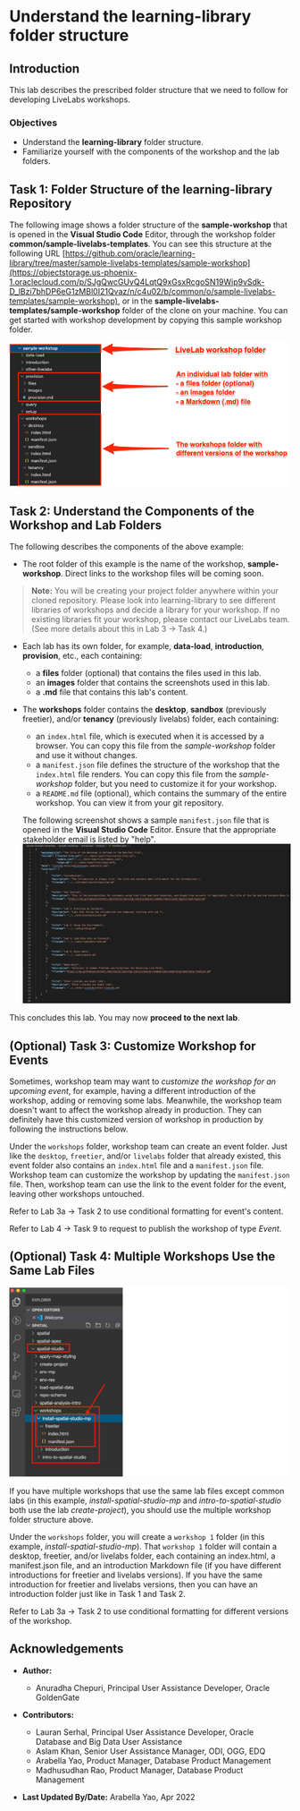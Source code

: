 # Understand the learning-library folder structure

## Introduction

This lab describes the prescribed folder structure that we need to follow for developing LiveLabs workshops.

### Objectives

* Understand the **learning-library** folder structure.
* Familiarize yourself with the components of the workshop and the lab folders.

## Task 1: Folder Structure of the learning-library Repository

The following image shows a folder structure of the **sample-workshop** that is opened in the **Visual Studio Code** Editor, through the workshop folder **common/sample-livelabs-templates**. You can see this structure at the following URL [https://github.com/oracle/learning-library/tree/master/sample-livelabs-templates/sample-workshop](https://objectstorage.us-phoenix-1.oraclecloud.com/p/SJgQwcGUvQ4LqtQ9xGsxRcgoSN19Wip9vSdk-D_lBzi7bhDP6eG1zMBl0I21Qvaz/n/c4u02/b/common/o/sample-livelabs-templates/sample-workshop), or in the **sample-livelabs-templates/sample-workshop** folder of the clone on your machine. You can get started with workshop development by copying this sample workshop folder.

![Example of workshop structure.](./images/sample-workshop-structure.png " ")

## Task 2: Understand the Components of the Workshop and Lab Folders
  The following describes the components of the above example:
  * The root folder of this example is the name of the workshop, **sample-workshop**. Direct links to the workshop files will be coming soon.

>**Note:** You will be creating your project folder anywhere within your cloned repository. Please look into learning-library to see different libraries of workshops and decide a library for your workshop. If no existing libraries fit your workshop, please contact our LiveLabs team. (See more details about this in Lab 3 → Task 4.)

  * Each lab has its own folder, for example, **data-load**, **introduction**, **provision**, etc., each containing:
    * a **files** folder (optional) that contains the files used in this lab.
    * an **images** folder that contains the screenshots used in this lab.
    * a **.md** file that contains this lab's content.
  * The **workshops** folder contains the **desktop**, **sandbox** (previously freetier), and/or **tenancy** (previously livelabs) folder, each containing:
    * an `index.html` file, which is executed when it is accessed by a browser. You can copy this file from the *sample-workshop* folder and use it without changes.
    * a `manifest.json` file defines the structure of the workshop that the `index.html` file renders. You can copy this file from the *sample-workshop* folder, but you need to customize it for your workshop.
    * a `README.md` file (optional), which contains the summary of the entire workshop. You can view it from your git repository.

    The following screenshot shows a sample `manifest.json` file that is opened in the **Visual Studio Code** Editor. Ensure that the appropriate stakeholder email is listed by "help".
    ![Sample manifest json file.](./images/manifest.png " ")

This concludes this lab. You may now **proceed to the next lab**.

## (Optional) Task 3: Customize Workshop for Events

Sometimes, workshop team may want to *customize the workshop for an upcoming event*, for example, having a different introduction of the workshop, adding or removing some labs. Meanwhile, the workshop team doesn't want to affect the workshop already in production. They can definitely have this customized version of workshop in production by following the instructions below.

Under the `workshops` folder, workshop team can create an event folder. Just like the `desktop`, `freetier`, and/or `livelabs` folder that already existed, this event folder also contains an `index.html` file and a `manifest.json` file. Workshop team can customize the workshop by updating the `manifest.json` file. Then, workshop team can use the link to the event folder for the event, leaving other workshops untouched.

Refer to Lab 3a -> Task 2 to use conditional formatting for event's content.

Refer to Lab 4 -> Task 9 to request to publish the workshop of type *Event*.

## (Optional) Task 4: Multiple Workshops Use the Same Lab Files

![Multiple Workshops Use the Same Lab Files](./images/multiple-workshops.png)

If you have multiple workshops that use the same lab files except common labs (in this example, *install-spatial-studio-mp* and *intro-to-spatial-studio* both use the lab *create-project*), you should use the multiple workshop folder structure above.

Under the `workshops` folder, you will create a `workshop 1` folder (in this example, *install-spatial-studio-mp*). That `workshop 1` folder will contain a desktop, freetier, and/or livelabs folder, each containing an index.html, a manifest.json file, and an introduction Markdown file (if you have different introductions for freetier and livelabs versions). If you have the same introduction for freetier and livelabs versions, then you can have an introduction folder just like in Task 1 and Task 2.

Refer to Lab 3a -> Task 2 to use conditional formatting for different versions of the workshop.

## Acknowledgements

* **Author:**
    * Anuradha Chepuri, Principal User Assistance Developer, Oracle GoldenGate
* **Contributors:**
    * Lauran Serhal, Principal User Assistance Developer, Oracle Database and Big Data User Assistance
    * Aslam Khan, Senior User Assistance Manager, ODI, OGG, EDQ
    * Arabella Yao, Product Manager, Database Product Management
    * Madhusudhan Rao, Product Manager, Database Product Management

* **Last Updated By/Date:** Arabella Yao, Apr 2022
